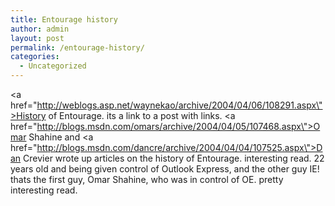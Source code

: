 ```yaml
---
title: Entourage history
author: admin
layout: post
permalink: /entourage-history/
categories:
  - Uncategorized
---
```

<a href=\"http://weblogs.asp.net/waynekao/archive/2004/04/06/108291.aspx\">History of Entourage</a>. its a link to a post with links. <a href=\"http://blogs.msdn.com/omars/archive/2004/04/05/107468.aspx\">Omar Shahine</a> and <a href=\"http://blogs.msdn.com/dancre/archive/2004/04/04/107525.aspx\">Dan Crevier</a> wrote up articles on the history of Entourage. interesting read. 22 years old and being given control of Outlook Express, and the other guy IE! thats the first guy, Omar Shahine, who was in control of OE. pretty interesting read.